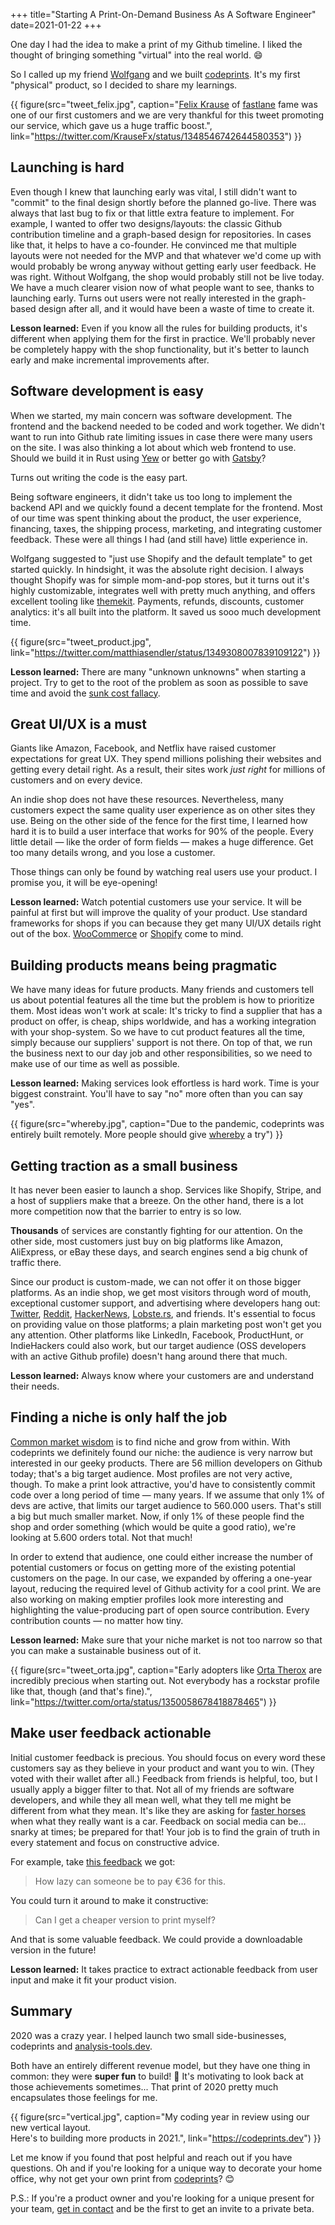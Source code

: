 +++
title="Starting A Print-On-Demand Business As A Software Engineer"
date=2021-01-22
+++

One day I had the idea to make a print of my Github timeline.
I liked the thought of bringing something "virtual" into the real world. 😄

So I called up my friend [Wolfgang](https://twitter.com/schafele) and we built [codeprints](https://codeprints.dev).
It's my first "physical" product, so I decided to share my learnings.

{{ figure(src="tweet_felix.jpg", caption="[Felix Krause](https://krausefx.com/) of [fastlane](https://fastlane.tools/) fame was one
of our first customers and we are very thankful for this tweet promoting our
service, which gave us a huge traffic boost.", link="https://twitter.com/KrauseFx/status/1348546742644580353") }}

## Launching is hard

Even though I knew that launching early was vital, I still didn't want to
"commit" to the final design shortly before the planned go-live. There was always that last bug to fix or that little extra feature to implement.
For example, I wanted to offer two designs/layouts: the classic Github contribution timeline and a graph-based design for repositories.
In cases like that, it helps to have a co-founder.
He convinced me that multiple layouts were not needed for the MVP and that whatever we'd come up with would probably be wrong anyway without getting early user feedback.
He was right. Without Wolfgang, the shop would probably still not be live today.
We have a much clearer vision now of what people want to see, thanks to launching early. Turns out users were not really interested in the graph-based design after all, and it would have been a waste of time to create it.

**Lesson learned:**
Even if you know all the rules for building products, it's
different when applying them for the first in practice. We'll probably never be completely happy with the shop functionality, but it's better to launch early and make incremental improvements after.

## Software development is easy

When we started, my main concern was software development. The frontend and the
backend needed to be coded and work together. We didn't want to run into Github rate limiting issues in case there were many users on the site. I was also
thinking a lot about which web frontend to use. Should we build it in Rust using
[Yew](https://github.com/yewstack/yew) or better go with [Gatsby](https://www.gatsbyjs.com/)?

Turns out writing the code is the easy part.

Being software engineers, it didn't take us too long to implement the backend
API and we quickly found a decent template for the frontend. Most of our time
was spent thinking about the product, the user experience,
financing, taxes, the shipping process, marketing, and
integrating customer feedback.
These were all things I had (and still have) little experience in.

Wolfgang suggested to "just use Shopify and the default template" to get started
quickly. In hindsight, it was the absolute right decision. I always thought
Shopify was for simple mom-and-pop stores, but it turns out it's highly
customizable, integrates well with pretty much anything, and offers excellent tooling
like [themekit](https://shopify.github.io/themekit/). Payments, refunds,
discounts, customer analytics: it's all built into the platform. It
saved us sooo much development time.

{{ figure(src="tweet_product.jpg", link="https://twitter.com/matthiasendler/status/1349308007839109122") }}

**Lesson learned:**
There are many "unknown unknowns" when starting a project.
Try to get to the root of the problem as soon as possible to save time and avoid
the [sunk cost fallacy](https://en.wikipedia.org/wiki/Sunk_cost).

## Great UI/UX is a must

Giants like Amazon, Facebook, and Netflix have raised customer
expectations for great UX. They spend millions polishing their websites and getting every detail right. As a result, their sites work _just right_ for millions of customers and on every device.

An indie shop does not have these resources. Nevertheless, many customers expect the same quality user experience as on other sites they use.
Being on the other side of the fence for the first time, I learned how hard it
is to build a user interface that works for 90% of the people. Every little
detail &mdash; like the order of form fields &mdash; makes a huge difference. Get too
many details wrong, and you lose a customer.

Those things can only be found by watching real users use your product. I promise you, it will be eye-opening!

**Lesson learned:**
Watch potential customers use your service. It will be
painful at first but will improve the quality of your product. Use standard
frameworks for shops if you can because they get many UI/UX details
right out of the box. [WooCommerce](https://woocommerce.com/) or
[Shopify](https://www.shopify.com/) come to mind.

## Building products means being pragmatic

We have many ideas for future products. Many friends and customers tell us about
potential features all the time but the problem is how to prioritize them.
Most ideas won't work at scale: It's tricky to find a supplier that has a
product on offer, is cheap, ships worldwide, and has a working integration with
your shop-system. So we have to cut product features all the time, simply
because our suppliers' support is not there. On top of that, we run the
business next to our day job and other
responsibilities, so we need to make use of our time as well as possible.

**Lesson learned:**
Making services look effortless is hard work. Time is your biggest constraint.
You'll have to say "no" more often than you can say "yes".

{{ figure(src="whereby.jpg", caption="Due to the pandemic, codeprints was
entirely built remotely. More people should give [whereby](https://whereby.com/)
a try") }}

## Getting traction as a small business

It has never been easier to launch a shop. Services like Shopify, Stripe, and a
host of suppliers make that a breeze. On the other hand, there is a lot
more competition now that the barrier to entry is so low.

**Thousands** of services are constantly fighting for our attention. On the
other side, most
customers just buy on big platforms like Amazon, AliExpress, or eBay these days,
and search engines send a big chunk of traffic there.

Since our product is custom-made, we can not offer it on those bigger platforms.
As an indie shop, we get most visitors through word of mouth, exceptional
customer support, and advertising where developers hang out:
[Twitter](https://twitter.com/KrauseFx/status/1348546742644580353), [Reddit](https://www.reddit.com/r/github/comments/kvvd3j/i_just_got_my_github_contribution_wall_art_from/), [HackerNews](https://news.ycombinator.com/item?id=25749287), [Lobste.rs](https://lobste.rs/s/b5fbw8/create_personal_prints_from_your_github), and friends. It's essential to focus on
providing value on those platforms; a plain marketing post won't get you any attention. Other
platforms like LinkedIn, Facebook, ProductHunt, or IndieHackers could also work, but our target audience (OSS developers with an active Github profile) doesn't
hang around there that much.

**Lesson learned:** Always know where your customers are and understand their needs.

## Finding a niche is only half the job

[Common market wisdom](https://www.reddit.com/r/startups/comments/53fynp/niche_market_and_peter_thiels_monopoly_theory/) is to find niche and grow from within. With codeprints we definitely found our niche: the audience is very
narrow but interested in our geeky products. There are 56 million developers on
Github today; that's a big target audience. Most profiles are not very active,
though. To make a print look attractive, you'd have to consistently commit
code over a long period of time &mdash; many years. If we assume that only 1% of
devs are active, that limits our target audience to 560.000 users. That's still
a big but much smaller market. Now, if only 1% of these people find the shop and
order something (which would be quite a good ratio), we're looking at 5.600
orders total. Not that much!

In order to extend that audience, one could either increase the number of
potential customers or focus on getting more of the existing potential customers
on the page.
In our case, we expanded by offering a one-year layout, reducing the
required level of Github activity for a cool print. We are also working on making
emptier profiles look more interesting and highlighting the value-producing part
of open source contribution. Every contribution counts &mdash; no matter how tiny.

**Lesson learned:**
Make sure that your niche market is not too narrow so that you can make a sustainable business out of it.

{{ figure(src="tweet_orta.jpg", caption="Early adopters like [Orta
Therox](https://orta.io/) are incredibly precious when starting out. Not
everybody has a rockstar profile like that, though (and that's fine).",
link="https://twitter.com/orta/status/1350058678418878465") }}

## Make user feedback actionable

Initial customer feedback is precious. You should focus on every word these
customers say as they believe in your product and want you to win. (They voted
with their wallet after all.) Feedback from
friends is helpful, too, but I usually apply a bigger filter to that. Not all
of my friends are software developers, and while they all mean well, what they
tell me might be different from what they mean. It's like they
are asking for [faster
horses](https://hbr.org/2011/08/henry-ford-never-said-the-fast) when what they
really want is a car.
Feedback on social media can be... snarky at times; be prepared for that! Your job
is to find the grain of truth in every statement and focus on constructive
advice.

For example, take [this feedback](https://www.reddit.com/r/github/comments/kvvd3j/i_just_got_my_github_contribution_wall_art_from/gj1g015?utm_source=share&utm_medium=web2x&context=3) we got:

> How lazy can someone be to pay €36 for this.

You could turn it around to make it constructive:

> Can I get a cheaper version to print myself?

And that is some valuable feedback. We could provide a downloadable version in
the future!

**Lesson learned:**
It takes practice to extract actionable feedback from user input and make it fit your product vision.

## Summary

2020 was a crazy year.
I helped launch two small side-businesses, codeprints and
[analysis-tools.dev](https://endler.dev/2020/sponsors/).

Both have an entirely different revenue model, but
they have one thing in common: they were **super fun** to build! 🤩
It's motivating to look back at those achievements sometimes...
That print of 2020 pretty much encapsulates those feelings for me.

{{ figure(src="vertical.jpg", caption="My coding year in review using our new
vertical layout.<br />Here's to
building more products in 2021.", link="https://codeprints.dev") }}

Let me know if you found that post helpful and reach out if you have questions.
Oh and if you're looking for a unique way to decorate your home office, why not
get your own print from [codeprints](https://codeprints.dev)? 😊

P.S.: If you're a product owner and you're looking for a unique present for your
team, [get in contact](mailto:support@codeprints.dev?subject=codeprints%20for%20teams&body=Hi%20there) and be the first to get an invite to a private beta.
